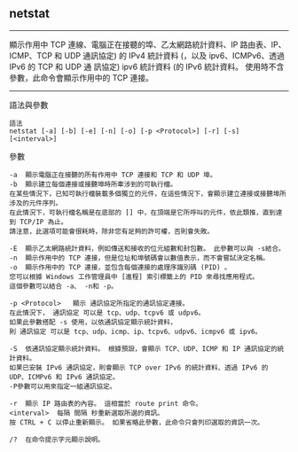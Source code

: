## netstat
---

顯示作用中 TCP 連線、電腦正在接聽的埠、乙太網路統計資料、IP 路由表、IP、ICMP、TCP 和 UDP 通訊協定) 的 IPv4 統計資料 (，以及 ipv6、ICMPv6、透過 IPv6 的 TCP 和 UDP 通 訊協定) ipv6 統計資料 (的 IPv6 統計資料。 使用時不含參數，此命令會顯示作用中的 TCP 連接。

---


語法與參數

    語法
    netstat [-a] [-b] [-e] [-n] [-o] [-p <Protocol>] [-r] [-s] [<interval>]


參數	

    -a	顯示電腦正在接聽的所有作用中 TCP 連接和 TCP 和 UDP 埠。
    -b	顯示建立每個連接或接聽埠時所牽涉到的可執行檔。 
    在某些情況下，已知可執行檔裝載多個獨立的元件，在這些情況下，會顯示建立連接或接聽埠所涉及的元件序列。 
    在此情況下，可執行檔名稱是在底部的 [] 中，在頂端是它所呼叫的元件，依此類推，直到達到 TCP/IP 為止。 
    請注意，此選項可能會很耗時，除非您有足夠的許可權，否則會失敗。

    -E	顯示乙太網路統計資料，例如傳送和接收的位元組數和封包數。 此參數可以與 -s結合。
    -n	顯示作用中的 TCP 連接，但是位址和埠號碼會以數值表示，而不會嘗試決定名稱。
    -o	顯示作用中的 TCP 連接，並包含每個連接的處理序識別碼 (PID) 。 
    您可以根據 Windows 工作管理員中 [進程] 索引標籤上的 PID 來尋找應用程式。 
    這個參數可以結合 -a、 -n和 -p。

    -p <Protocol>	顯示 通訊協定所指定的通訊協定連接。 
    在此情況下， 通訊協定 可以是 tcp、udp、tcpv6 或 udpv6。 
    如果此參數搭配 -s 使用，以依通訊協定顯示統計資料，
    則 通訊協定 可以是 tcp、udp、icmp、ip、tcpv6、udpv6、icmpv6 或 ipv6。

    -S	依通訊協定顯示統計資料。 根據預設，會顯示 TCP、UDP、ICMP 和 IP 通訊協定的統計資料。 
    如果已安裝 IPv6 通訊協定，則會顯示 TCP over IPv6 的統計資料、透過 IPv6 的 UDP、ICMPv6 和 IPv6 通訊協定。 
    -P參數可以用來指定一組通訊協定。

    -r	顯示 IP 路由表的內容。 這相當於 route print 命令。
    <interval>	每隔 間隔 秒重新選取所選的資訊。 
    按 CTRL + C 以停止重新顯示。 如果省略此參數，此命令只會列印選取的資訊一次。

    /?	在命令提示字元顯示說明。
